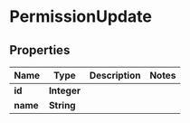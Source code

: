 # PermissionUpdate

## Properties
Name | Type | Description | Notes
------------ | ------------- | ------------- | -------------
**id** | **Integer** |  | 
**name** | **String** |  | 
